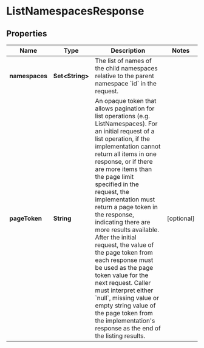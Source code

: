 

# ListNamespacesResponse


## Properties

| Name | Type | Description | Notes |
|------------ | ------------- | ------------- | -------------|
|**namespaces** | **Set&lt;String&gt;** | The list of names of the child namespaces relative to the parent namespace &#x60;id&#x60; in the request.  |  |
|**pageToken** | **String** | An opaque token that allows pagination for list operations (e.g. ListNamespaces).  For an initial request of a list operation,  if the implementation cannot return all items in one response, or if there are more items than the page limit specified in the request, the implementation must return a page token in the response, indicating there are more results available.  After the initial request,  the value of the page token from each response must be used as the page token value for the next request.  Caller must interpret either &#x60;null&#x60;,  missing value or empty string value of the page token from the implementation&#39;s response as the end of the listing results.  |  [optional] |



